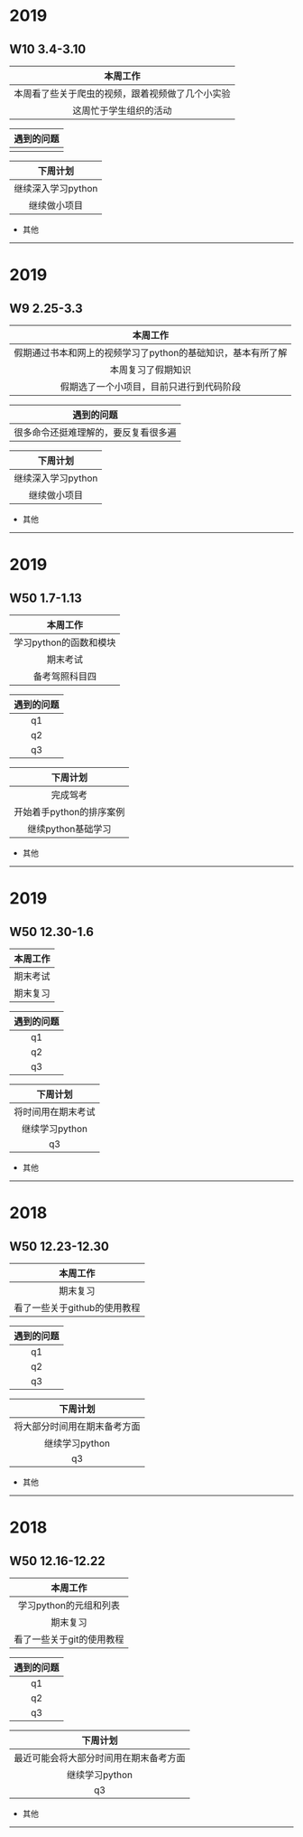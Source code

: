 # 2019
## W10 3.4-3.10
| 本周工作 | 
| :-: | 
| 本周看了些关于爬虫的视频，跟着视频做了几个小实验|  
| 这周忙于学生组织的活动 |   

| 遇到的问题 | 
| :-: | 
|   |  


| 下周计划 | 
| :-: | 
| 继续深入学习python  |  
| 继续做小项目  |   

* 其他
-------------------------------------------------------------
# 2019
## W9 2.25-3.3
| 本周工作 | 
| :-: | 
| 假期通过书本和网上的视频学习了python的基础知识，基本有所了解 |  
| 本周复习了假期知识  | 
| 假期选了一个小项目，目前只进行到代码阶段 |  

| 遇到的问题 | 
| :-: | 
| 很多命令还挺难理解的，要反复看很多遍  |  

| 下周计划 | 
| :-: | 
| 继续深入学习python |  
| 继续做小项目  |   

* 其他
-------------------------------------------------------------
# 2019
## W50 1.7-1.13
| 本周工作 | 
| :-: | 
| 学习python的函数和模块  |  
| 期末考试   | 
| 备考驾照科目四  |  

| 遇到的问题 | 
| :-: | 
| q1   |  
| q2   | 
| q3   |  

| 下周计划 | 
| :-: | 
| 完成驾考  |  
| 开始着手python的排序案例  | 
| 继续python基础学习   |  

* 其他
-------------------------------------------------------------

# 2019
## W50 12.30-1.6
| 本周工作 | 
| :-: | 
| 期末考试 |  
| 期末复习   |  

| 遇到的问题 | 
| :-: | 
| q1   |  
| q2   | 
| q3   |  

| 下周计划 | 
| :-: | 
| 将时间用在期末考试   |  
| 继续学习python   | 
| q3   |  

* 其他
-------------------------------------------------------------

# 2018
## W50 12.23-12.30
| 本周工作 | 
| :-: | 
| 期末复习   | 
| 看了一些关于github的使用教程   |  

| 遇到的问题 | 
| :-: | 
| q1   |  
| q2   | 
| q3   |  

| 下周计划 | 
| :-: | 
| 将大部分时间用在期末备考方面   |  
| 继续学习python   | 
| q3   |  

* 其他
-------------------------------------------------------------

# 2018
## W50 12.16-12.22
| 本周工作 | 
| :-: | 
| 学习python的元组和列表   |  
| 期末复习   | 
| 看了一些关于git的使用教程   |  

| 遇到的问题 | 
| :-: | 
| q1   |  
| q2   | 
| q3   |  

| 下周计划 | 
| :-: | 
| 最近可能会将大部分时间用在期末备考方面   |  
| 继续学习python   | 
| q3   |  

* 其他
-------------------------------------------------------------
